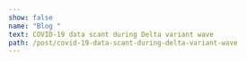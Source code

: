 ```yaml
---
show: false
name: "Blog "
text: COVID-19 data scant during Delta variant wave
path: /post/covid-19-data-scant-during-delta-variant-wave
---
```

